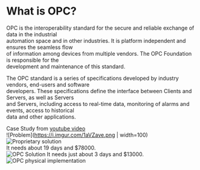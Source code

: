 # What is OPC?  
OPC is the interoperability standard for the secure and reliable exchange of data in the industrial  
automation space and in other industries. It is platform independent and ensures the seamless flow   
of information among devices from multiple vendors. The OPC Foundation is responsible for the   
development and maintenance of this standard.  

The OPC standard is a series of specifications developed by industry vendors, end-users and software   
developers. These specifications define the interface between Clients and Servers, as well as Servers   
and Servers, including access to real-time data, monitoring of alarms and events, access to historical   
data and other applications.  

Case Study from [youtube video](https://www.youtube.com/watch?v=OnXJMR7ijbM)  
![Problem](https://i.imgur.com/1aVZave.png | width=100) 
![Proprietary solution](https://i.imgur.com/6nyneDm.png)  
It needs about 19 days and $78000.  
![OPC Solution](https://i.imgur.com/qxbhK44.png)
It needs just about 3 days and $13000.  
![OPC physical implementation](https://i.imgur.com/c2R0pk5.png)
